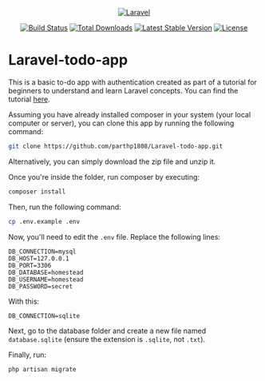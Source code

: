 <div align="center">

[![Laravel](https://raw.githubusercontent.com/laravel/art/master/logo-lockup/5%20SVG/2%20CMYK/1%20Full%20Color/laravel-logolockup-cmyk-red.svg)](https://laravel.com)

[![Build Status](https://travis-ci.org/laravel/framework.svg)](https://travis-ci.org/laravel/framework)
[![Total Downloads](https://poser.pugx.org/laravel/framework/d/total.svg)](https://packagist.org/packages/laravel/framework)
[![Latest Stable Version](https://poser.pugx.org/laravel/framework/v/stable.svg)](https://packagist.org/packages/laravel/framework)
[![License](https://poser.pugx.org/laravel/framework/license.svg)](https://packagist.org/packages/laravel/framework)

</div>

# Laravel-todo-app

This is a basic to-do app with authentication created as part of a tutorial for beginners to understand and learn Laravel concepts. You can find the tutorial [here](https://www.parthpatel.net/laravel-tutorial-for-beginner/).

Assuming you have already installed composer in your system (your local computer or server), you can clone this app by running the following command:

```bash
git clone https://github.com/parthp1808/Laravel-todo-app.git
```

Alternatively, you can simply download the zip file and unzip it.

Once you're inside the folder, run composer by executing:

```bash
composer install
```

Then, run the following command:

```bash
cp .env.example .env
```

Now, you'll need to edit the `.env` file. Replace the following lines:

```plaintext
DB_CONNECTION=mysql
DB_HOST=127.0.0.1
DB_PORT=3306
DB_DATABASE=homestead
DB_USERNAME=homestead
DB_PASSWORD=secret
```

With this:

```plaintext
DB_CONNECTION=sqlite
```

Next, go to the database folder and create a new file named `database.sqlite` (ensure the extension is `.sqlite`, not `.txt`).

Finally, run:

```bash
php artisan migrate
```
